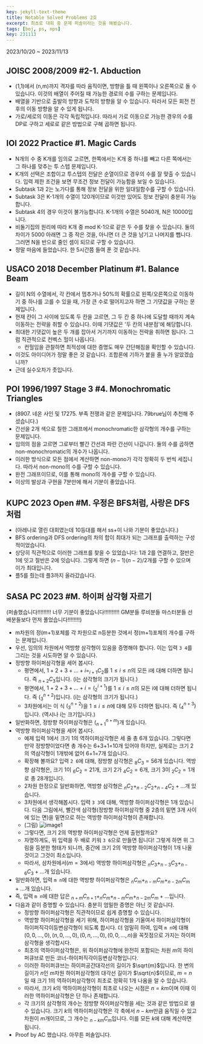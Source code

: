 ```yaml
---
key: jekyll-text-theme
title: Notable Solved Problems 2호
excerpt: 최초로 대회 중 문제 퍼솔이라는 것을 해봤습니다.
tags: [boj, ps, nps]
key: 231113
---
```

2023/10/20 ~ 2023/11/13
## JOISC 2008/2009 #2-1. Abduction
- (1,1)에서 (n,m)까지 격자를 따라 움직이면, 방향을 틀 때 왼쪽이나 오른쪽으로 돌 수 있습니다. 이것의 배열이 주어질 때 가능한 경로의 수를 구하는 문제입니다.
- 배열을 기반으로 출발의 방향과 도착의 방향을 알 수 있습니다. 따라서 모든 회전 전후의 이동 방향을 알 수 있게 됩니다.
- 가로/세로의 이동은 각각 독립적입니다. 따라서 가로 이동으로 가능한 경우의 수를 DP로 구하고 세로로 같은 방법으로 구해 곱하면 됩니다.

## IOI 2022 Practice #1. Magic Cards
- N개의 수 중 K개를 임의로 고르면, 한쪽에서는 K개 중 하나를 빼고 다른 쪽에서는 그 하나를 맞추는 투 스텝 문제입니다.
- K개의 선택은 조합이고 투스텝의 전달은 순열이므로 경우의 수를 잘 맞출 수 있습니다. 입력 제한 조건을 보면 무조건 정보 전달이 가능함을 보일 수 있습니다.
- Subtask 1과 2는 노가다를 통해 정보 전달을 위한 일대일함수를 구할 수 있습니다.
- Subtask 3은 K-1개의 수열이 120개이므로 이것만 있어도 정보 전달이 충분히 가능합니다.
- Subtask 4의 경우 이것이 불가능합니다. K-1개의 수열은 5040개, N은 10000입니다.
- 비둘기집의 원리에 따라 K개 중 mod K-1으로 같은 두 수를 찾을 수 있습니다. 둘의 차이가 5000 아래면 그 중 작은 것을, 아니면 더 큰 것을 남기고 나머지를 뺍니다. 그러면 N을 반으로 줄인 셈이 되므로 구할 수 있습니다.
- 정말 마음에 들었습니다. 한 5시간쯤 들여 푼 것 같습니다.

## USACO 2018 December Platinum #1. Balance Beam
- 길이 N의 수열에서, 각 칸에서 멈추거나 50%의 확률으로 왼쪽/오른쪽으로 이동하기 중 하나를 고를 수 있을 때, 가장 큰 수로 떨어지고자 하면 그 기댓값을 구하는 문제입니다.
- 현재 칸이 그 사이에 있도록 두 칸을 고르면, 그 두 칸 중 하나에 도달할 때까지 계속 이동하는 전략을 취할 수 있습니다. 이때 기댓값은 '두 칸의 내분점'에 해당합니다.
- 최대한 기댓값이 높은 두 개를 잡아서 거기까지 이동하는 전략을 취하면 됩니다. 그럼 직관적으로 컨벡스 헐이 나옵니다.
	- 컨헐임을 관찰하면 최적성에 대한 증명도 매우 간단해짐을 확인할 수 있습니다.
- 이것도 아이디어가 정말 좋은 것 같습니다. 조합론에 기하가 붙을 줄 누가 알았겠습니까?
- 근데 실수오차가 좃입니다.

## POI 1996/1997 Stage 3 #4. Monochromatic Triangles
- (8907. 네온 사인 및 17275. 부족 전쟁과 같은 문제입니다. 79brue님이 추천해 주셨습니다.)
- 간선을 2개 색으로 칠한 그래프에서 monochromatic한 삼각형의 개수를 구하는 문제입니다.
- 임의의 점을 고르면 그로부터 빨간 간선과 파란 간선이 나갑니다. 둘의 수를 곱하면 non-monochromatic의 개수가 나옵니다.
- 이러한 방식으로 모든 점에서 계산하면 non-mono가 각각 정확히 두 번씩 세집니다. 따라서 non-mono의 수를 구할 수 있습니다.
- 완전 그래프이므로, 이를 통해 mono의 개수를 구할 수 있습니다.
- 이상의 발상과 구현을 7분만에 해서 기분이 좋았습니다.

## KUPC 2023 Open #M. 우정은 BFS처럼, 사랑은 DFS처럼
- (아레나로 열린 대회였는데 10등대를 해서 ss+이 나와 기분이 좋았습니다.)
- BFS ordering과 DFS ordering의 차의 합이 최대가 되는 그래프를 출력하는 구성적이었습니다.
- 상당히 직관적으로 이러한 그래프를 찾을 수 있었습니다: 1과 2를 연결하고, 절반은 1에 잇고 절반은 2에 잇습니다. 그렇게 하면 $(n-1)(n-2)/2$개를 구할 수 있으며 이가 최대입니다.
- 플5를 줬는데 플3까지 올라갔습니다.

## SASA PC 2023 #M. 하이퍼 삼각형 자르기
(퍼솔했습니다!!!!!!!!! 너무 기분이 좋았습니다!!!!!!!!!! GM분들 루비분들 마스터분들 선배분들보다 먼저 풀었습니다!!!!!!!!)
- m차원의 정(m+1)포체를 각 차원으로 n등분한 것에서 정(m+1)포체의 개수를 구하는 문제입니다.
- 우선, 임의의 차원에서 역방향 삼각형이 있음을 증명해야 합니다. 이는 입력 `3 4`를 그리는 것을 시도하면 알 수 있습니다.
- 정방향 하이퍼삼각형을 세어 봅시다. 
	- 평면에서, $1+2+3+...+i=_{i+1}C_2$를 $1 \leq i \leq n$의 모든 i에 대해 더하면 됩니다. 즉 $_{n+2}C_3$입니다. (i는 삼각형의 크기가 됩니다.)
	- 평면에서, $1+2+3+...+i=(^{i+1}_2)$를 $1 \leq i \leq n$의 모든 i에 대해 더하면 됩니다. 즉 $(^{n+2}_3)$입니다. (i는 삼각형의 크기가 됩니다.)
	- 3차원에서는 이 식 $(^{n+2}_3)$을 $1 \leq i \leq n$에 대해 모두 더하면 됩니다. 즉 $(^{n+3}_4)$입니다. (역시나 i는 크기입니다.)
- 일반화하면, 정방향 하이퍼삼각형은 $(^{n+m}_{n+1})$개 있습니다.
- 역방향 하이퍼삼각형을 세어 봅시다. 
	- 예제 입력 1에서 크기 1의 역하이퍼삼각형은 세 줄 총 6개 있습니다. 그렇다면 만약 정방향이었다면 총 개수는 6+3+1=10개 있어야 하지만, 실제로는 크기 2의 역삼각형이 1개밖에 없어 6+1=7개 있습니다.
	- 확장해 볼까요? 입력 `2 6`에 대해, 정방향 삼각형은 $_8C_3=56$개 있습니다. 역방향 삼각형은, 크기 1이 $_6C_2=21$개, 크기 2가 $_4C_2=6$개, 크기 3이 $_2C_2=1$개로 총 28개입니다.
	- 2차원 한정으로 일반화하면, 역방향 삼각형은 $_nC_2+_{n-2}C_2+_{n-4}C_2+...$개 있습니다.
	- 3차원에서 생각해봅시다. 입력 `3 3`에 대해, 역방향 하이퍼삼각형은 1개 있습니다. 다음 그림에서, 빨간색 삼각형(정방향 하이퍼삼각형 중 2층의 밑면 3개 사이에 있는 면)을 밑면으로 하는 역방향 하이퍼삼각형이 존재합니다.
	- (그림) ![image1](https://cdn.discordapp.com/attachments/1061109708481642549/1173410896337444864/image.png?ex=6563db0e&is=6551660e&hm=bd566a3b8d3af9c4f7fd8e5821722768b244f81e181bf6bf9ef7fc03b322724a&)
	- 그렇다면, 크기 2의 역방향 하이퍼삼각형은 언제 출현할까요?
	- 자명하게도, 위 입력을 두 배로 키워 `3 6`으로 만들면 됩니다! 그렇게 하면 위 그림을 등분한 형태가 되니까, 중간에 크기 2의 역방향 하이퍼삼각형이 1개 나올 것이고 그것이 최소입니다.
	- 따라서, 삼차원에서($m=3$에서) 역방향 하이퍼삼각형은 $_nC_3+_{n-3}C_3+_{n-6}C_3+...$개 있습니다.
- 일반화하면, 입력 `m n`에 대한 역방향 하이퍼삼각형은 $_nC_m+_{n-m}C_m+_{n-2m}C_m+...$개 있습니다.
- 즉, 입력 `m n`에 대한 답은 $_{n+m}C_{n+1}+_nC_m+_{n-m}C_m+_{n-2m}C_m+...$입니다.
- 다음과 같이 증명할 수 있습니다. 충분히 엄밀한 증명은 아닌 것 같습니다.
	- 정방향 하이퍼삼각형은 직관적이므로 쉽게 증명할 수 있습니다.
	- 역방향 하이퍼삼각형을 세기 위해, 하이퍼삼각형을 기울여서 하이퍼삼각형이 하이퍼직각이등변삼각형이 되도록 합시다. 더 엄밀히 하여, 입력 `m n`에 대해 $(0, 0, ..., 0), (n, 0, ..., 0), (0, n, ..., 0), (0, 0, ..., n)$을 꼭짓점으로 가지는 하이퍼삼각형을 생각합시다.
	- 최초의 역하이퍼삼각형은, 위 하이퍼삼각형에 완전히 포함되는 차원 $m$의 하이퍼큐브로 만든 코너-하이퍼직각이등변삼각형입니다.
	- 이러한 하이퍼큐브는 하이퍼공간대각선의 길이가 $\sqrt{m}$입니다. 한 변의 길이가 $n$인 $m$차원 하이퍼삼각형의 대각선 길이가 $\sqrt{n}$이므로, $m=n$일 때 크기 1의 역하이퍼삼각형이 최초로 정확히 1개 나옴을 알 수 있습니다.
	- 따라서, 크기 $k$의 역하이퍼삼각형이 최초로 나오는 시점은 $n=km$이며 이때 이러한 역하이퍼삼각형은 단 하나 존재합니다.
	- 각 크기의 삼각형의 개수는 정방향 하이퍼삼각형을 세는 것과 같은 방법으로 셀 수 있습니다. 크기 $k$의 역하이퍼삼각형은 각 축에서 $n-km$만큼 움직일 수 있고 차원이 $m$개이므로, 그 개수는 $_{n-km}C_m$입니다. 이를 모든 $k$에 대해 계산하면 됩니다.
- Proof by AC 했습니다. 아무튼 퍼솔입니다.
